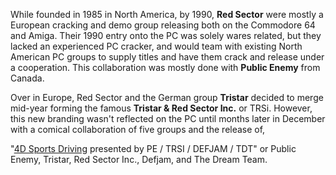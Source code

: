 While founded in 1985 in North America, by 1990, **Red Sector** were mostly a European cracking and demo group releasing both on the Commodore 64 and Amiga. Their 1990 entry onto the PC was solely wares related, but they lacked an experienced PC cracker, and would team with existing North American PC groups to supply titles and have them crack and release under a cooperation. This collaboration was mostly done with **Public Enemy** from Canada.

Over in Europe, Red Sector and the German group **Tristar** decided to merge mid-year forming the famous **Tristar & Red Sector Inc.** or TRSi. However, this new branding wasn't reflected on the PC until months later in December with a comical collaboration of five groups and the release of, 

"[4D Sports Driving](/f/a74ac6) presented by PE / TRSI / DEFJAM / TDT" or Public Enemy, Tristar, Red Sector Inc., Defjam, and The Dream Team.